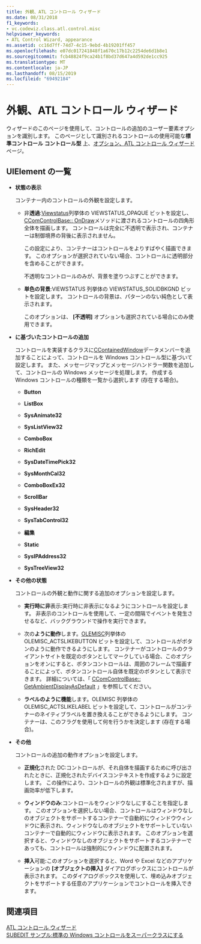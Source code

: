 ```yaml
---
title: 外観、ATL コントロール ウィザード
ms.date: 08/31/2018
f1_keywords:
- vc.codewiz.class.atl.control.misc
helpviewer_keywords:
- ATL Control Wizard, appearance
ms.assetid: cc16d7ff-74d7-4c15-9ebd-4b19201ff457
ms.openlocfilehash: e07dc017241848f1a670c17b12c2254de6d1b8e1
ms.sourcegitcommit: fcb48824f9ca24b1f8bd37d647a4d592de1cc925
ms.translationtype: MT
ms.contentlocale: ja-JP
ms.lasthandoff: 08/15/2019
ms.locfileid: "69492184"
---
```

# <a name="appearance-atl-control-wizard"></a>外観、ATL コントロール ウィザード

ウィザードのこのページを使用して、コントロールの追加のユーザー要素オプションを識別します。 このページとして識別されるコントロールの使用可能な**標準コントロール** **コントロール型** 上、[オプション、ATL コントロール ウィザード](../../atl/reference/options-atl-control-wizard.md)ページ。

## <a name="uielement-list"></a>UIElement の一覧

- **状態の表示**

   コンテナー内のコントロールの外観を設定します。

   - 非**透過**:[Viewstatus](/windows/win32/api/ocidl/ne-ocidl-viewstatus)列挙体の VIEWSTATUS_OPAQUE ビットを設定し、 [CComControlBase:: OnDraw](../../atl/reference/ccomcontrolbase-class.md#ondraw)メソッドに渡されるコントロールの四角形全体を描画します。 コントロールは完全に不透明で表示され、コンテナーは制御境界の背後に表示されません。

      この設定により、コンテナーはコントロールをよりすばやく描画できます。 このオプションが選択されていない場合、コントロールに透明部分を含めることができます。

      不透明なコントロールのみが、背景を塗りつぶすことができます。

   - **単色の背景**:VIEWSTATUS 列挙体の VIEWSTATUS_SOLIDBKGND ビットを設定します。 コントロールの背景は、パターンのない純色として表示されます。

      このオプションは、 **[不透明]** オプションも選択されている場合にのみ使用できます。

- **に基づいたコントロールの追加**

   コントロールを実装するクラスに[CContainedWindow](ccontainedwindowt-class.md)データメンバーを追加することによって、コントロールを Windows コントロール型に基づいて設定します。 また、メッセージマップとメッセージハンドラー関数を追加して、コントロールの Windows メッセージを処理します。 作成する Windows コントロールの種類を一覧から選択します (存在する場合)。

   - **Button**

   - **ListBox**

   - **SysAnimate32**

   - **SysListView32**

   - **ComboBox**

   - **RichEdit**

   - **SysDateTimePick32**

   - **SysMonthCal32**

   - **ComboBoxEx32**

   - **ScrollBar**

   - **SysHeader32**

   - **SysTabControl32**

   - **編集**

   - **Static**

   - **SysIPAddress32**

   - **SysTreeView32**

- **その他の状態**

   コントロールの外観と動作に関する追加のオプションを設定します。

   - **実行時に非**表示:実行時に非表示になるようにコントロールを設定します。 非表示のコントロールを使用して、一定の間隔でイベントを発生させるなど、バックグラウンドで操作を実行できます。

   - 次の**ように動作**します。[OLEMISC](/windows/win32/api/oleidl/ne-oleidl-olemisc)列挙体の OLEMISC_ACTSLIKEBUTTON ビットを設定して、コントロールがボタンのように動作できるようにします。 コンテナーがコントロールのクライアントサイトを既定のボタンとしてマークしている場合、このオプションをオンにすると、ボタンコントロールは、周囲のフレームで描画することによって、ボタンコントロール自体を既定のボタンとして表示できます。 詳細については、「 [CComControlBase:: GetAmbientDisplayAsDefault](../../atl/reference/ccomcontrolbase-class.md#getambientdisplayasdefault) 」を参照してください。

   - **ラベルのように機能**します。OLEMISC 列挙体の OLEMISC_ACTSLIKELABEL ビットを設定して、コントロールがコンテナーのネイティブラベルを置き換えることができるようにします。 コンテナーは、このフラグを使用して何を行うかを決定します (存在する場合)。

- **その他**

   コントロールの追加の動作オプションを設定します。

   - **正規化**された DC:コントロールが、それ自体を描画するために呼び出されたときに、正規化されたデバイスコンテキストを作成するように設定します。 この操作により、コントロールの外観は標準化されますが、描画効率が低下します。

   - **ウィンドウのみ**:コントロールをウィンドウなしにすることを指定します。 このオプションを選択しない場合、コントロールはウィンドウなしのオブジェクトをサポートするコンテナーで自動的にウィンドウウィンドウに表示され、ウィンドウなしのオブジェクトをサポートしていないコンテナーで自動的にウィンドウに表示されます。 このオプションを選択すると、ウィンドウなしのオブジェクトをサポートするコンテナーであっても、コントロールは強制的にウィンドウに配置されます。

   - **挿入**可能:このオプションを選択すると、Word や Excel などのアプリケーションの **[オブジェクトの挿入]** ダイアログボックスにコントロールが表示されます。 このダイアログボックスを使用して、埋め込みオブジェクトをサポートする任意のアプリケーションでコントロールを挿入できます。

## <a name="see-also"></a>関連項目

[ATL コントロール ウィザード](../../atl/reference/atl-control-wizard.md)<br/>
[SUBEDIT サンプル:標準の Windows コントロールをスーパークラスにする](https://github.com/Microsoft/VCSamples/tree/master/VC2008Samples/ATL/Controls/SubEdit)

